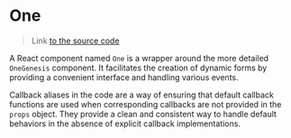 # One

> Link [to the source code](../../src/components/One/One)

A React component named `One` is a wrapper around the more detailed `OneGenesis` component. It facilitates the creation of dynamic forms by providing a convenient interface and handling various events.

Callback aliases in the code are a way of ensuring that default callback functions are used when corresponding callbacks are not provided in the `props` object. They provide a clean and consistent way to handle default behaviors in the absence of explicit callback implementations.
